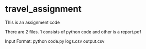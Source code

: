 # travel_assignment
This is an assignment code

There are 2 files. 1 consists of python code and other is a report.pdf

Input Format:
  python code.py logs.csv output.csv

